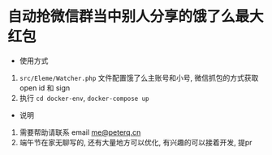# 自动抢微信群当中别人分享的饿了么最大红包
* 使用方式
 1. `src/Eleme/Watcher.php` 文件配置饿了么主账号和小号, 微信抓包的方式获取open id 和 sign
 2. 执行 `cd docker-env`, `docker-compose up`
 
* 说明

 1. 需要帮助请联系 email me@peterq.cn
 2. 端午节在家无聊写的, 还有大量地方可以优化, 有兴趣的可以接着开发, 提pr
